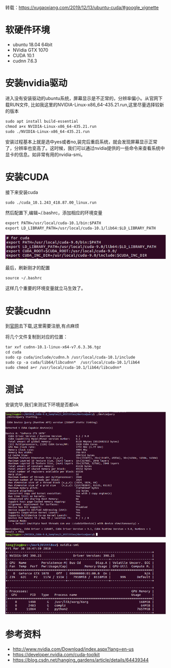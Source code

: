 转载：https://xugaoxiang.com/2019/12/13/ubuntu-cuda/#google_vignette

# 软硬件环境

- ubuntu 18.04 64bit
- NVidia GTX 1070
- CUDA 10.1
- cudnn 7.6.3

# 安装nvidia驱动

进入没有安装驱动的ubuntu系统，屏幕显示是不正常的，分辨率偏小。从官网下载RUN文件, 比如我这里的NVIDIA-Linux-x86_64-435.21.run,这里尽量选择较新的版本

```shell
sudo apt install build-essential 
chmod a+x NVIDIA-Linux-x86_64-435.21.run
sudo ./NVIDIA-Linux-x86_64-435.21.run
```

安装过程基本上就是选中yes或者no,装完后重启系统，就会发现屏幕显示正常了，分辨率也变高了。这时候，我们可以通过nvidia提供的一些命令来查看系统中显卡的信息。如非常有用的nvidia-smi。

# 安装CUDA

接下来安装cuda

```shell
sudo ./cuda_10.1.243_418.87.00_linux.run
```

然后配置下,编辑~/.bashrc，添加相应的环境变量

```shell
export PATH=/usr/local/cuda-10.1/bin:$PATH
export LD_LIBRARY_PATH=/usr/local/cuda-10.1/lib64:$LD_LIBRARY_PATH
```

![](images/66e3ba8902d55b8b.png)

最后，刷新刚才的配置

```shell
source ~/.bashrc
```

这样几个重要的环境变量就立马生效了。

# 安装cudnn

到[官网](https://developer.nvidia.com/cudnn)去下载,这里需要注册,有点麻烦

将几个文件复制到对应的位置：

```shell
tar xvf cudnn-10.1-linux-x64-v7.6.3.36.tgz
cd cuda
sudo cp cuda/include/cudnn.h /usr/local/cuda-10.1/include
sudo cp -a cuda/lib64/libcudnn*  /usr/local/cuda-10.1/lib64
sudo chmod a+r /usr/local/cuda-10.1/lib64/libcudnn*
```

# 测试

安装完毕,我们来测试下环境是否都ok

![](images/e2f8fa28207bf4c6.png)

![](images/f9c74f6f760bc60a.png)

# 参考资料

- http://www.nvidia.com/Download/index.aspx?lang=en-us
- https://developer.nvidia.com/cuda-toolkit
- https://blog.csdn.net/hanging_gardens/article/details/64439344



